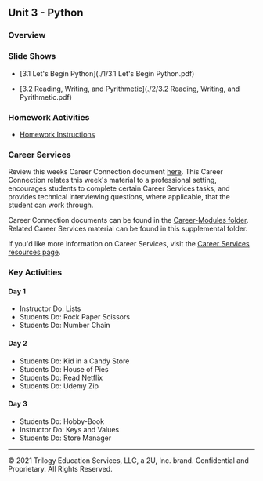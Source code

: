 ## Unit 3 - Python

### Overview

### Slide Shows

* [3.1 Let's Begin Python](./1/3.1 Let's Begin Python.pdf)

* [3.2 Reading, Writing, and Pyrithmetic](./2/3.2 Reading, Writing, and Pyrithmetic.pdf)

  

### Homework Activities

* [Homework Instructions](../../02-Homework/03-Python/Instructions/README.md)

### Career Services

Review this weeks Career Connection document [here](../../04-Career-Modules/03-Python.md). This Career Connection relates this week's material to a professional setting, encourages students to complete certain Career Services tasks, and provides technical interviewing questions, where applicable, that the student can work through.

Career Connection documents can be found in the [Career-Modules folder](../../04-Career-Modules). Related Career Services material can be found in this supplemental folder.

If you'd like more information on Career Services, visit the [Career Services resources page](http://bit.ly/DataVizCS).

### Key Activities

#### Day 1

* Instructor Do: Lists
* Students Do: Rock Paper Scissors
* Students Do: Number Chain

#### Day 2

* Students Do: Kid in a Candy Store
* Students Do: House of Pies
* Students Do: Read Netflix
* Students Do: Udemy Zip

#### Day 3

* Students Do: Hobby-Book
* Instructor Do: Keys and Values
* Students Do: Store Manager

- - -

© 2021 Trilogy Education Services, LLC, a 2U, Inc. brand. Confidential and Proprietary. All Rights Reserved.
